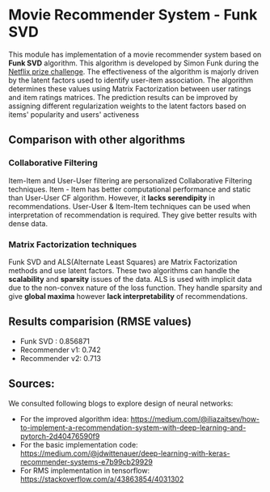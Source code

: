 # Movie Recommender System - Funk SVD
This module has implementation of a movie recommender system based on __Funk SVD__ algorithm. This algorithm is developed by Simon Funk during the [Netflix prize challenge](https://en.wikipedia.org/wiki/Netflix_Prize). The effectiveness of the algorithm is majorly driven by the latent factors used to identify user-item association. The algorithm determines these values using Matrix Factorization between user ratings and item ratings matrices. The prediction results can be improved by assigning different regularization weights to the latent factors based on items' popularity and users' activeness 

## Comparison with other algorithms
### Collaborative Filtering
Item-Item and User-User filtering are personalized Collaborative Filtering techniques. Item - Item has better computational performance and static than User-User CF algorithm. However, it __lacks serendipity__ in recommendations. User-User & Item-Item techniques can be used when interpretation of recommendation is required. They give better results with dense data. 
### Matrix Factorization techniques
Funk SVD and ALS(Alternate Least Squares) are Matrix Factorization methods and use latent factors. These two algorithms can handle the __scalability__ and __sparsity__ issues of the data. ALS is used with implicit data due to the non-convex nature of the loss function. They handle sparsity and give __global maxima__ however __lack interpretability__ of recommendations. 

## Results comparision (RMSE values)
- Funk SVD : 0.856871
- Recommender v1: 0.742
- Recommender v2: 0.713

## Sources:
We consulted following blogs to explore design of neural networks:
- For the improved algorithm idea: https://medium.com/@iliazaitsev/how-to-implement-a-recommendation-system-with-deep-learning-and-pytorch-2d40476590f9
- For the basic implementation code: https://medium.com/@jdwittenauer/deep-learning-with-keras-recommender-systems-e7b99cb29929
- For RMS implementation in tensorflow: https://stackoverflow.com/a/43863854/4031302
